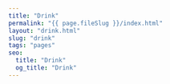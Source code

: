 ```yaml
---
title: "Drink"
permalink: "{{ page.fileSlug }}/index.html"
layout: "drink.html"
slug: "drink"
tags: "pages"
seo:
  title: "Drink"
  og_title: "Drink"
---
```




